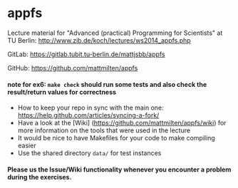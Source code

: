appfs
=====

Lecture material for "Advanced (practical) Programming for Scientists" at TU Berlin: http://www.zib.de/koch/lectures/ws2014_appfs.php

GitLab: https://gitlab.tubit.tu-berlin.de/mattjsbb/appfs

GitHub: https://github.com/mattmilten/appfs

#### note for ex6: ```make check``` should run some tests and also check the result/return values for correctness

 - How to keep your repo in sync with the main one: https://help.github.com/articles/syncing-a-fork/
 - Have a look at the [Wiki] (https://github.com/mattmilten/appfs/wiki) for more information on the tools that were used in the lecture
 - It would be nice to have Makefiles for your code to make compiling easier
 - Use the shared directory `data/` for test instances

#### Please us the Issue/Wiki functionality whenever you encounter a problem during the exercises.
